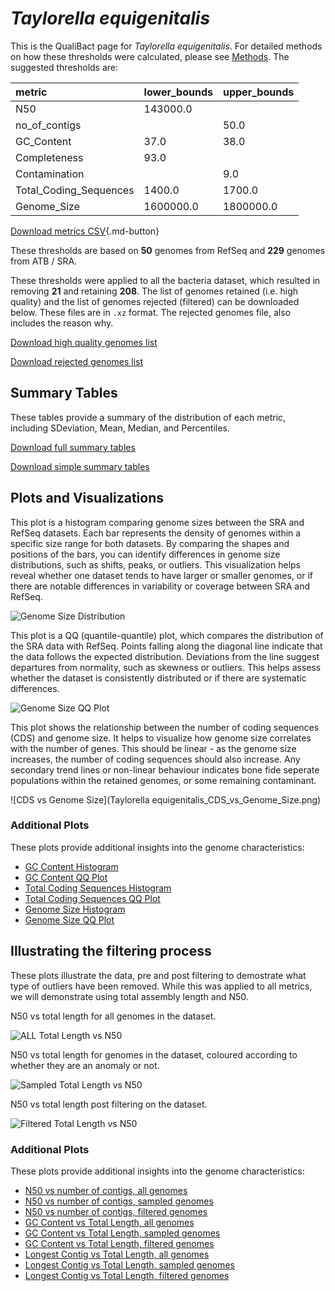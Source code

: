 # *Taylorella equigenitalis*

This is the QualiBact page for *Taylorella equigenitalis*. For detailed methods on how these thresholds were calculated, please see [Methods](../../methods.md).
The suggested thresholds are: 

| metric                 | lower_bounds   | upper_bounds   |
|:-----------------------|:---------------|:---------------|
| N50                    | 143000.0       |                |
| no_of_contigs          |                | 50.0           |
| GC_Content             | 37.0           | 38.0           |
| Completeness           | 93.0           |                |
| Contamination          |                | 9.0            |
| Total_Coding_Sequences | 1400.0         | 1700.0         |
| Genome_Size            | 1600000.0      | 1800000.0      |

[Download metrics CSV](Taylorella_equigenitalis_metrics.csv){.md-button}


These thresholds are based on **50** genomes from RefSeq and **229** genomes from ATB / SRA.

These thresholds were applied to all the bacteria dataset, which resulted in removing **21** and retaining **208**.
The list of genomes retained (i.e. high quality) and the list of genomes rejected (filtered) can be downloaded below. These files are in `.xz` format. The rejected genomes file, also includes the reason why.

[Download high quality genomes list](Taylorella_equigenitalis_high_quality_genomes.csv.xz)


[Download rejected genomes list](Taylorella_equigenitalis_filtered_out_genomes.csv.xz)



## Summary Tables
These tables provide a summary of the distribution of each metric, including SDeviation, Mean, Median, and Percentiles.

[Download full summary tables](summary.csv)

[Download simple summary tables](selected_summary.csv)

## Plots and Visualizations

This plot is a histogram comparing genome sizes between the SRA and RefSeq datasets. Each bar represents the density of genomes within a specific size range for both datasets. By comparing the shapes and positions of the bars, you can identify differences in genome size distributions, such as shifts, peaks, or outliers. This visualization helps reveal whether one dataset tends to have larger or smaller genomes, or if there are notable differences in variability or coverage between SRA and RefSeq.

![Genome Size Distribution](Genome_Size_refseq_histogram_kde.png)

This plot is a QQ (quantile-quantile) plot, which compares the distribution of the SRA data with RefSeq. Points falling along the diagonal line indicate that the data follows the expected distribution. Deviations from the line suggest departures from normality, such as skewness or outliers. This helps assess whether the dataset is consistently distributed or if there are systematic differences.

![Genome Size QQ Plot](Genome_Size_refseq_qqplot.png)

This plot shows the relationship between the number of coding sequences (CDS) and genome size. It helps to visualize how genome size correlates with the number of genes. This should be linear - as the genome size increases, the number of coding sequences should also increase. Any secondary trend lines or non-linear behaviour indicates bone fide seperate populations within the retained genomes, or some remaining contaminant. 

![CDS vs Genome Size](Taylorella equigenitalis_CDS_vs_Genome_Size.png)

### Additional Plots

These plots provide additional insights into the genome characteristics:

- [GC Content Histogram](GC_Content_refseq_histogram_kde.png)
- [GC Content QQ Plot](GC_Content_refseq_qqplot.png)
- [Total Coding Sequences Histogram](Total_Coding_Sequences_refseq_histogram_kde.png)
- [Total Coding Sequences QQ Plot](Total_Coding_Sequences_refseq_qqplot.png)
- [Genome Size Histogram](Genome_Size_refseq_histogram_kde.png)
- [Genome Size QQ Plot](Genome_Size_refseq_qqplot.png)
## Illustrating the filtering process
These plots illustrate the data, pre and post filtering to demostrate what type of outliers have been removed. While this was applied to all metrics, we will demonstrate using total assembly length and N50.

N50 vs total length for all genomes in the dataset.

![ALL Total Length vs N50](Taylorella_equigenitalis_all_total_length_N50.png)

N50 vs total length for genomes in the dataset, coloured according to whether they are an anomaly or not.

![Sampled Total Length vs N50](Taylorella_equigenitalis_sample_total_length_N50.png)

N50 vs total length post filtering on the dataset.

![Filtered Total Length vs N50](Taylorella_equigenitalis_filt_total_length_N50.png)

### Additional Plots

These plots provide additional insights into the genome characteristics:

- [N50 vs number of contigs, all genomes](Taylorella_equigenitalis_all_N50_number.png)
- [N50 vs number of contigs, sampled genomes](Taylorella_equigenitalis_sample_N50_number.png)
- [N50 vs number of contigs, filtered genomes](Taylorella_equigenitalis_filt_N50_number.png)
- [GC Content vs Total Length, all genomes](Taylorella_equigenitalis_all_total_length_GC_Content.png)
- [GC Content vs Total Length, sampled genomes](Taylorella_equigenitalis_sample_total_length_GC_Content.png)
- [GC Content vs Total Length, filtered genomes](Taylorella_equigenitalis_filt_total_length_GC_Content.png)
- [Longest Contig vs Total Length, all genomes](Taylorella_equigenitalis_all_total_length_longest.png)
- [Longest Contig vs Total Length, sampled genomes](Taylorella_equigenitalis_sample_total_length_longest.png)
- [Longest Contig vs Total Length, filtered genomes](Taylorella_equigenitalis_filt_total_length_longest.png)
